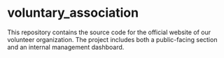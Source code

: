 # voluntary_association
This repository contains the source code for the official website of our volunteer organization. The project includes both a public-facing section and an internal management dashboard.
